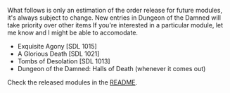 What follows is only an estimation of the order release for future modules, it's always subject to change. New entries in Dungeon of the Damned will take priority over other items
If you're interested in a particular module, let me know and I might be able to accomodate.

- Exquisite Agony [SDL 1015]
- A Glorious Death [SDL 1021]
- Tombs of Desolation [SDL 1013]
- Dungeon of the Damned: Halls of Death (whenever it comes out)

Check the released modules in the [README](https://github.com/juanferrer/sdlc/blob/main/README.md).
